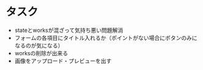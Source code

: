 # タスク

- stateとworksが混ざって気持ち悪い問題解消
- フォームの各項目にタイトル入れるか（ポイントがない場合にボタンのみになるのが気になる）
- worksの削除が出来る
- 画像をアップロード・プレビューを出す